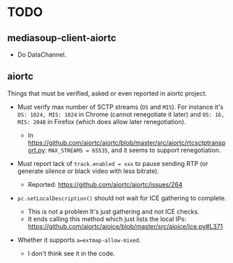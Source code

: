 # TODO

## mediasoup-client-aiortc

* Do DataChannel.

## aiortc

Things that must be verified, asked or even reported in aiortc project.

* Must verify max number of SCTP streams (`OS` and `MIS`). For instance it's `OS: 1024, MIS: 1024` in Chrome (cannot renegotiate it later) and `OS: 16, MIS: 2048` in Firefox (which does allow later renegotiation).
  - In https://github.com/aiortc/aiortc/blob/master/src/aiortc/rtcsctptransport.py:
    `MAX_STREAMS = 65535`, and it seems to support renegotiation.

* Must report lack of `track.enabled = xxx` to pause sending RTP (or generate silence or black video with less bitrate).
  - Reported: https://github.com/aiortc/aiortc/issues/264

* `pc.setLocalDescription()` should not wait for ICE gathering to complete.
  - This is not a problem It's just gathering and not ICE checks.
  - It ends calling this method which just lists the local IPs:
    https://github.com/aiortc/aioice/blob/master/src/aioice/ice.py#L371

* Whether it supports `a=extmap-allow-mixed`.
  - I don't think see it in the code.


